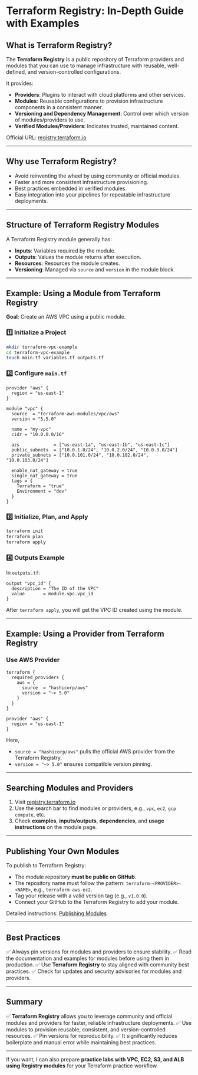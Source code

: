 # Terraform Registry: In-Depth Guide with Examples

## What is Terraform Registry?

The **Terraform Registry** is a public repository of Terraform providers and modules that you can use to manage infrastructure with reusable, well-defined, and version-controlled configurations.

It provides:
- **Providers**: Plugins to interact with cloud platforms and other services.
- **Modules**: Reusable configurations to provision infrastructure components in a consistent manner.
- **Versioning and Dependency Management**: Control over which version of modules/providers to use.
- **Verified Modules/Providers**: Indicates trusted, maintained content.

Official URL: [registry.terraform.io](https://registry.terraform.io)

---

## Why use Terraform Registry?
- Avoid reinventing the wheel by using community or official modules.
- Faster and more consistent infrastructure provisioning.
- Best practices embedded in verified modules.
- Easy integration into your pipelines for repeatable infrastructure deployments.

---

## Structure of Terraform Registry Modules

A Terraform Registry module generally has:
- **Inputs**: Variables required by the module.
- **Outputs**: Values the module returns after execution.
- **Resources**: Resources the module creates.
- **Versioning**: Managed via `source` and `version` in the module block.

---

## Example: Using a Module from Terraform Registry

**Goal**: Create an AWS VPC using a public module.

### 1️⃣ Initialize a Project
```bash
mkdir terraform-vpc-example
cd terraform-vpc-example
touch main.tf variables.tf outputs.tf
```

### 2️⃣ Configure `main.tf`
```hcl
provider "aws" {
  region = "us-east-1"
}

module "vpc" {
  source  = "terraform-aws-modules/vpc/aws"
  version = "5.5.0"

  name = "my-vpc"
  cidr = "10.0.0.0/16"

  azs             = ["us-east-1a", "us-east-1b", "us-east-1c"]
  public_subnets  = ["10.0.1.0/24", "10.0.2.0/24", "10.0.3.0/24"]
  private_subnets = ["10.0.101.0/24", "10.0.102.0/24", "10.0.103.0/24"]

  enable_nat_gateway = true
  single_nat_gateway = true
  tags = {
    Terraform = "true"
    Environment = "dev"
  }
}
```

### 3️⃣ Initialize, Plan, and Apply
```bash
terraform init
terraform plan
terraform apply
```

### 4️⃣ Outputs Example
In `outputs.tf`:
```hcl
output "vpc_id" {
  description = "The ID of the VPC"
  value       = module.vpc.vpc_id
}
```
After `terraform apply`, you will get the VPC ID created using the module.

---

## Example: Using a Provider from Terraform Registry

### Use AWS Provider
```hcl
terraform {
  required_providers {
    aws = {
      source  = "hashicorp/aws"
      version = "~> 5.0"
    }
  }
}

provider "aws" {
  region = "us-east-1"
}
```

Here,
- `source = "hashicorp/aws"` pulls the official AWS provider from the Terraform Registry.
- `version = "~> 5.0"` ensures compatible version pinning.

---

## Searching Modules and Providers

1. Visit [registry.terraform.io](https://registry.terraform.io)
2. Use the search bar to find modules or providers, e.g., `vpc`, `ec2`, `gcp compute`, etc.
3. Check **examples**, **inputs/outputs**, **dependencies**, and **usage instructions** on the module page.

---

## Publishing Your Own Modules
To publish to Terraform Registry:
- The module repository **must be public on GitHub**.
- The repository name must follow the pattern: `terraform-<PROVIDER>-<NAME>`, e.g., `terraform-aws-ec2`.
- Tag your release with a valid version tag (e.g., `v1.0.0`).
- Connect your GitHub to the Terraform Registry to add your module.

Detailed instructions: [Publishing Modules](https://developer.hashicorp.com/terraform/docs/registry/modules/publishing)

---

## Best Practices
✅ Always pin versions for modules and providers to ensure stability.
✅ Read the documentation and examples for modules before using them in production.
✅ Use **Terraform Registry** to stay aligned with community best practices.
✅ Check for updates and security advisories for modules and providers.

---

## Summary
✅ **Terraform Registry** allows you to leverage community and official modules and providers for faster, reliable infrastructure deployments.
✅ Use modules to provision reusable, consistent, and version-controlled resources.
✅ Pin versions for reproducibility.
✅ It significantly reduces boilerplate and manual error while maintaining best practices.

---

If you want, I can also prepare **practice labs with VPC, EC2, S3, and ALB using Registry modules** for your Terraform practice workflow.

